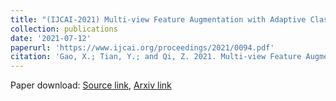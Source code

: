 ```yaml
---
title: "(IJCAI-2021) Multi-view Feature Augmentation with Adaptive Class Activation Mapping"
collection: publications
date: '2021-07-12'
paperurl: 'https://www.ijcai.org/proceedings/2021/0094.pdf'
citation: 'Gao, X.; Tian, Y.; and Qi, Z. 2021. Multi-view Feature Augmentation with Adaptive Class Activation Mapping. In Proceedings of the Thirtieth International Joint Conference on Artificial Intelligence, IJCAI-21, 678–684.'
---
```


Paper download: [Source link](https://www.ijcai.org/proceedings/2021/0094.pdf), [Arxiv link](https://arxiv.org/abs/2206.12943)

